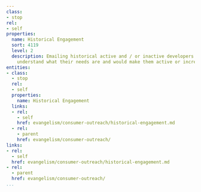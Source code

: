 ```yaml
---
class:
- stop
rel:
- self
properties:
  name: Historical Engagement
  sort: 4119
  level: 2
  description: Emailing historical active and / or inactive developers to engage and
    understand what their needs are and would make them active or increase activity.
entities:
- class:
  - stop
  rel:
  - self
  properties:
    name: Historical Engagement
  links:
  - rel:
    - self
    href: evangelism/consumer-outreach/historical-engagement.md
  - rel:
    - parent
    href: evangelism/consumer-outreach/
links:
- rel:
  - self
  href: evangelism/consumer-outreach/historical-engagement.md
- rel:
  - parent
  href: evangelism/consumer-outreach/
...
```

